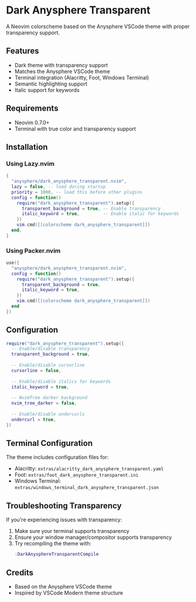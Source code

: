 # Dark Anysphere Transparent

A Neovim colorscheme based on the Anysphere VSCode theme with proper transparency support.

## Features

- Dark theme with transparency support
- Matches the Anysphere VSCode theme
- Terminal integration (Alacritty, Foot, Windows Terminal)
- Semantic highlighting support
- Italic support for keywords

## Requirements

- Neovim 0.7.0+
- Terminal with true color and transparency support

## Installation

### Using Lazy.nvim

```lua
{
  "anysphere/dark_anysphere_transparent.nvim",
  lazy = false, -- load during startup
  priority = 1000, -- load this before other plugins
  config = function()
    require("dark_anysphere_transparent").setup({
      transparent_background = true, -- Enable transparency
      italic_keyword = true,         -- Enable italic for keywords
    })
    vim.cmd([[colorscheme dark_anysphere_transparent]])
  end,
}
```

### Using Packer.nvim

```lua
use({
  "anysphere/dark_anysphere_transparent.nvim",
  config = function()
    require("dark_anysphere_transparent").setup({
      transparent_background = true,
      italic_keyword = true,
    })
    vim.cmd([[colorscheme dark_anysphere_transparent]])
  end
})
```

## Configuration

```lua
require("dark_anysphere_transparent").setup({
  -- Enable/disable transparency
  transparent_background = true,
  
  -- Enable/disable cursorline
  cursorline = false,
  
  -- Enable/disable italics for keywords
  italic_keyword = true,
  
  -- NvimTree darker background
  nvim_tree_darker = false,
  
  -- Enable/disable undercurls
  undercurl = true,
})
```

## Terminal Configuration

The theme includes configuration files for:
- Alacritty: `extras/alacritty_dark_anysphere_transparent.yaml`
- Foot: `extras/foot_dark_anysphere_transparent.ini`
- Windows Terminal: `extras/windows_terminal_dark_anysphere_transparent.json`

## Troubleshooting Transparency

If you're experiencing issues with transparency:

1. Make sure your terminal supports transparency
2. Ensure your window manager/compositor supports transparency 
3. Try recompiling the theme with:
   ```lua
   :DarkAnysphereTransparentCompile
   ```

## Credits

- Based on the Anysphere VSCode theme
- Inspired by VSCode Modern theme structure